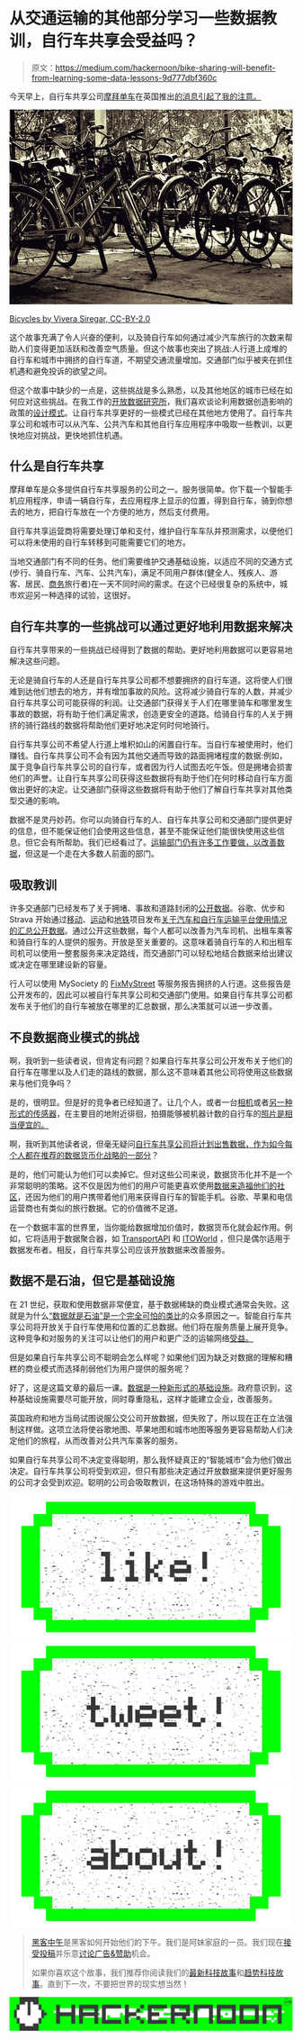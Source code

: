 # 从交通运输的其他部分学习一些数据教训，自行车共享会受益吗？

> 原文：<https://medium.com/hackernoon/bike-sharing-will-benefit-from-learning-some-data-lessons-9d777dbf360c>

今天早上，自行车共享公司[摩拜单车](http://mobike.com/global/)在英国推出[的消息引起了我的注意。](https://www.theguardian.com/cities/2017/jun/12/uber-bikes-manchester-mobike-china-global-ofo)

![](img/459bcd6a0db3e7ecfd3c35f892d135ef.png)

[Bicycles by Vivera Siregar, CC-BY-2.0](https://www.flickr.com/photos/viverasiregar/10532857813/in/photolist-h3KDEM-65VQF8-vKvFz-81xh6Y-c3RrMY-axiQ2z-679HHQ-4oGgE-fziM1q-6Cctny-6C8kVT-gQByr-oz9sx7-7r352v-7vuw6o-8afGXv-7MvQKH-7c6F9K-5r2CVV-5RpTZc-6TNaBU-7xwjRR-7ePfVQ-iCGZH-PYhkL-o95vE-5fygx-fkfGzR-z2sYJV-8ruXh3-3PnSwK-4nBoHY-51CkHM-dtm8mP-89tR5w-89tQSA-6kHydZ-4TN29L-pracgE-2ix4T1-7skA4b-bu7qwq-bH2e1T-nCMHQT-9mcPqe-7vuwP9-7ZuDHt-dDzvwJ-giFUCR-eUnPye)

这个故事充满了令人兴奋的便利，以及骑自行车如何通过减少汽车旅行的次数来帮助人们变得更加活跃和改善空气质量。但这个故事也突出了挑战:人行道上成堆的自行车和城市中拥挤的自行车道，不期望交通流量增加。交通部门似乎被夹在抓住机遇和避免投诉的欲望之间。

但这个故事中缺少的一点是，这些挑战是多么熟悉，以及其他地区的城市已经在如何应对这些挑战。在我工作的[开放数据研究所](https://theodi.org)，我们喜欢谈论利用数据创造影响的政策的[设计模式](https://theodi.org/blog/policy-design-patterns-that-help-you-use-data-to-create-impact)。让自行车共享更好的一些模式已经在其他地方使用了。自行车共享公司和城市可以从汽车、公共汽车和其他自行车应用程序中吸取一些教训，以更快地应对挑战，更快地抓住机遇。

## 什么是自行车共享

摩拜单车是众多提供自行车共享服务的公司之一。服务很简单。你下载一个智能手机应用程序，申请一辆自行车，去应用程序上显示的位置，得到自行车，骑到你想去的地方，把自行车放在一个方便的地方，然后支付费用。

自行车共享运营商将需要处理订单和支付，维护自行车车队并预测需求，以便他们可以将未使用的自行车转移到可能需要它们的地方。

当地交通部门有不同的任务。他们需要维护交通基础设施，以适应不同的交通方式(步行、骑自行车、汽车、公共汽车)，满足不同用户群体(健全人、残疾人、游客、居民、[商务](https://hackernoon.com/tagged/business)旅行者)在一天不同时间的需求。在这个已经很复杂的系统中，城市欢迎另一种选择的试验，这很好。

## 自行车共享的一些挑战可以通过更好地利用数据来解决

自行车共享带来的一些挑战已经得到了数据的帮助。更好地利用数据可以更容易地解决这些问题。

无论是骑自行车的人还是自行车共享公司都不想要拥挤的自行车道。这将使人们很难到达他们想去的地方，并有增加事故的风险。这将减少骑自行车的人数，并减少自行车共享公司可能获得的利润。让交通部门获得关于人们在哪里骑车和哪里发生事故的数据，将有助于他们满足需求，创造更安全的道路。给骑自行车的人关于拥挤的骑行路线的数据将帮助他们更好地决定何时何地骑行。

自行车共享公司不希望人行道上堆积如山的闲置自行车。当自行车被使用时，他们赚钱。自行车共享公司不会有因为其他交通而导致的路面拥堵程度的数据:例如，属于竞争自行车共享公司的自行车，或者因为行人试图去吃午饭。但是拥堵会损害他们的声誉。让自行车共享公司获得这些数据将有助于他们在何时移动自行车方面做出更好的决定。让交通部门获得这些数据将有助于他们了解自行车共享对其他类型交通的影响。

数据不是灵丹妙药。你可以向骑自行车的人、自行车共享公司和交通部门提供更好的信息，但不能保证他们会使用这些信息，甚至不能保证他们能很快使用这些信息。但它会有所帮助。我们已经看过了。[运输部门仍有许多工作要做，以改善数据](https://theodi.org/blog/uk-government-must-support-data-sharing-and-open-data-in-transport-or-risk-being-left-behind)，但这是一个走在大多数人前面的部门。

## 吸取教训

许多交通部门已经发布了关于拥堵、事故和道路封闭的[公开数据](https://theodi.org/what-is-open-data)。谷歌、优步和 Strava 开始通过[移动](https://europe.googleblog.com/2015/11/tackling-urban-mobility-with-technology.html)、[运动](https://movement.uber.com/cities)和[地铁](http://metro.strava.com)项目发布[关于汽车和自行车运输平台使用情况的汇总公开数据](https://theodi.org/what-is-open-data)。通过公开这些数据，每个人都可以改善为汽车司机、出租车乘客和骑自行车的人提供的服务。开放是至关重要的。这意味着骑自行车的人和出租车司机可以使用一整套服务来决定路线，而交通部门可以轻松地结合数据来给出建议或决定在哪里建设新的容量。

行人可以使用 MySociety 的 [FixMyStreet](https://www.mysociety.org/better-cities/fixmystreet/) 等服务报告拥挤的人行道。这些报告是公开发布的，因此可以被自行车共享公司和交通部门使用。如果自行车共享公司都发布关于他们的自行车被放在哪里的汇总数据，那么决策就可以进一步改善。

## 不良数据商业模式的挑战

啊，我听到一些读者说，但肯定有问题？如果自行车共享公司公开发布关于他们的自行车在哪里以及人们走的路线的数据，那么这不意味着其他公司将使用这些数据来与他们竞争吗？

是的，很明显。但是好的竞争者已经知道了。让几个人，或者一台[相机](http://imactivate.com/littlecarcounter/)或者[另一种形式的传感器](https://hackernoon.com/automated-cars-and-data-786dfb1e3eb4)，在主要目的地附近徘徊，拍摄能够被机器计数的自行车的[照片是相当便宜的。](https://scholar.google.co.uk/scholar?hl=en&q=machine+learning+count+objects+in+pictures&btnG=&as_sdt=1%2C5&as_sdtp=)

啊，我听到其他读者说，但毫无疑问[自行车共享公司将计划出售数据，作为如今每个人都在推荐的数据货币化战略的一部分](https://techcrunch.com/2017/05/09/china-mobike-holiday-weekend-report/)？

是的，他们可能认为他们可以卖掉它。但对这些公司来说，数据货币化并不是一个非常聪明的策略。这不仅是因为他们的用户可能更喜欢使用[数据来造福他们的社区](https://digitalblog.coop.co.uk/2017/05/15/speaking-to-our-members-about-how-their-personal-data-is-used/)，还因为他们的用户携带着他们用来获得自行车的智能手机。谷歌、苹果和电信运营商也有类似的旅行数据。它的价值微不足道。

在一个数据丰富的世界里，当你能给数据增加价值时，数据货币化就会起作用。例如，它将适用于数据聚合器，如 [TransportAPI](http://www.transportapi.com) 和 [ITOWorld](http://www.itoworld.com) ，但只是偶尔适用于数据发布者。相反，自行车共享公司应该开放数据来改善服务。

## 数据不是石油，但它是基础设施

在 21 世纪，获取和使用数据非常便宜，基于数据稀缺的商业模式通常会失败。这就是为什么[“数据就是石油”是一个完全可怕的类比](http://www.dgen.net/blog/2017/05/10/data-is-not-the-new-oil-data-oil/)的众多原因之一。智能自行车共享公司将开放关于自行车使用和位置的汇总数据。他们将在服务质量上展开竞争。这种竞争和对服务的关注可以让他们的用户和更广泛的运输网络[受益。](https://hackernoon.com/tagged/network)

但是如果自行车共享公司不聪明会怎么样呢？如果他们因为缺乏对数据的理解和糟糕的商业模式而选择削弱他们为用户提供的服务呢？

好了，这是这篇文章的最后一课。[数据是一种新形式的基础设施](https://theodi.org/what-is-data-infrastructure)。政府意识到，这种基础设施需要尽可能开放，同时尊重隐私，这样才能建立企业，改善服务。

英国政府和地方当局试图说服公交公司开放数据，但失败了，所以现在正在立法强制这样做。这项立法将使谷歌地图、苹果地图和城市地图等服务更容易帮助人们决定他们的旅程，从而改善对公共汽车乘客的服务。

如果自行车共享公司不决定变得聪明，那么我怀疑真正的“智能城市”会为他们做出决定。自行车共享公司将受到欢迎，但只有那些决定通过开放数据来提供更好服务的公司才会受到欢迎。聪明的公司会吸取教训，在这场特殊的游戏中胜出。

[![](img/50ef4044ecd4e250b5d50f368b775d38.png)](http://bit.ly/HackernoonFB)[![](img/979d9a46439d5aebbdcdca574e21dc81.png)](https://goo.gl/k7XYbx)[![](img/2930ba6bd2c12218fdbbf7e02c8746ff.png)](https://goo.gl/4ofytp)

> [黑客中午](http://bit.ly/Hackernoon)是黑客如何开始他们的下午。我们是阿妹家庭的一员。我们现在[接受投稿](http://bit.ly/hackernoonsubmission)并乐意[讨论广告&赞助](mailto:partners@amipublications.com)机会。
> 
> 如果你喜欢这个故事，我们推荐你阅读我们的[最新科技故事](http://bit.ly/hackernoonlatestt)和[趋势科技故事](https://hackernoon.com/trending)。直到下一次，不要把世界的现实想当然！

![](img/be0ca55ba73a573dce11effb2ee80d56.png)